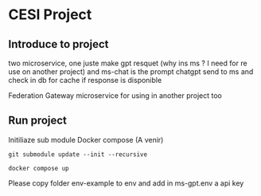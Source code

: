 # CESI Project

## Introduce to project

two microservice, one juste make gpt resquet (why ins ms ? I need for re use on another project) and ms-chat is the prompt chatgpt send to ms and check in db for cache if response is disponible

Federation Gateway microservice for using in another project too

## Run project

Initiliaze sub module
Docker compose
(A venir)

```
git submodule update --init --recursive
```
```
docker compose up
```

Please copy folder env-example to env and add in ms-gpt.env a api key
